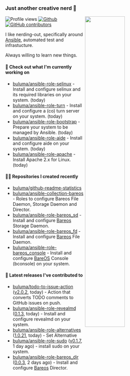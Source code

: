 ### Just another creative nerd 👋


![Profile views](https://gpvc.arturio.dev/buluma) <a href="https://gitstats.me/buluma">
  <img align="right" src="https://github-readme-stats.vercel.app/api?username=buluma&theme=gotham&show_icons=true" width="50%"/>
</a>
[![Github](https://img.shields.io/badge/-buluma-black?style=flat&labelColor=black&logo=github&logoColor=white&include_all_commits=true&count_private=true)](https://gitstats.me/buluma)
[![GitHub contributors](https://img.shields.io/github/contributors/buluma/badges.svg)](https://GitHub.com/buluma/badges/graphs/contributors/)

I like nerding-out, specifically around [Ansible](https://github.com/ansible/ansible), automated test and infrastucture.

Always willing to learn new things.

#### 👷 Check out what I'm currently working on

- [buluma/ansible-role-selinux](https://github.com/buluma/ansible-role-selinux) - Install and configure selinux and its required libraries on your system. (today)
- [buluma/ansible-role-turn](https://github.com/buluma/ansible-role-turn) - Install and configure a (co) turn server on your system. (today)
- [buluma/ansible-role-bootstrap](https://github.com/buluma/ansible-role-bootstrap) - Prepare your system to be managed by Ansible. (today)
- [buluma/ansible-role-aide](https://github.com/buluma/ansible-role-aide) - Install and configure aide on your system. (today)
- [buluma/ansible-role-apache](https://github.com/buluma/ansible-role-apache) - Install Apache 2.x for Linux. (today)

#### 👨‍💻 Repositories I created recently

- [buluma/github-readme-statistics](https://github.com/buluma/github-readme-statistics)
- [buluma/ansible-collection-bareos](https://github.com/buluma/ansible-collection-bareos) - Roles to configure Bareos File Daemon, Storage Daemon and Director.
- [buluma/ansible-role-bareos_sd](https://github.com/buluma/ansible-role-bareos_sd) - Install and configure [Bareos](https://www.bareos.com/) Storage Daemon.
- [buluma/ansible-role-bareos_fd](https://github.com/buluma/ansible-role-bareos_fd) - Install and configure [Bareos](https://www.bareos.com/) File Daemon.
- [buluma/ansible-role-bareos_console](https://github.com/buluma/ansible-role-bareos_console) - Install and configure [BareOS](https://www.bareos.com/) Console (bconsole) on your system.

#### 🚀 Latest releases I've contributed to

- [buluma/todo-to-issue-action](https://github.com/buluma/todo-to-issue-action) ([v2.0.2](https://github.com/buluma/todo-to-issue-action/releases/tag/v2.0.2), today) - Action that converts TODO comments to GitHub issues on push.
- [buluma/ansible-role-revealmd](https://github.com/buluma/ansible-role-revealmd) ([0.1.3](https://github.com/buluma/ansible-role-revealmd/releases/tag/0.1.3), today) - Install and configure revealmd on your system.
- [buluma/ansible-role-alternatives](https://github.com/buluma/ansible-role-alternatives) ([1.0.21](https://github.com/buluma/ansible-role-alternatives/releases/tag/1.0.21), today) - Set Alternative
- [buluma/ansible-role-sudo](https://github.com/buluma/ansible-role-sudo) ([v0.1.7](https://github.com/buluma/ansible-role-sudo/releases/tag/v0.1.7), 1 day ago) - install sudo on your system.
- [buluma/ansible-role-bareos_dir](https://github.com/buluma/ansible-role-bareos_dir) ([0.0.3](https://github.com/buluma/ansible-role-bareos_dir/releases/tag/0.0.3), 2 days ago) - Install and configure [Bareos](https://www.bareos.com/) Director.


